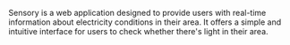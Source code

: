 Sensory is a web application designed to provide users with real-time information about electricity conditions in their area. It offers a simple and intuitive interface for users to check whether there's light in their area.